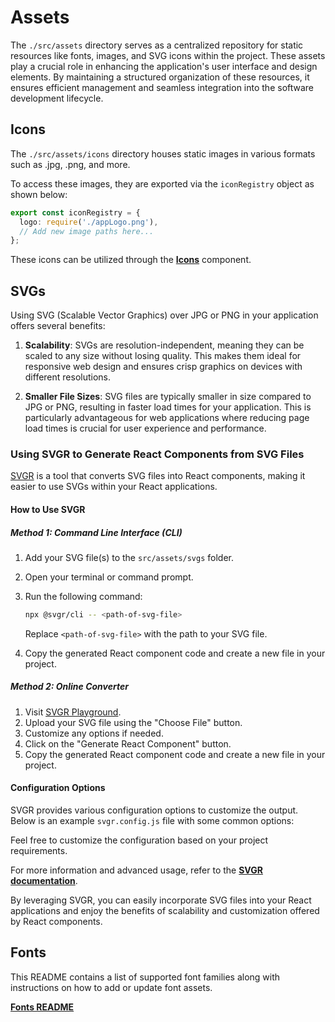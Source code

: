 # Assets

The `./src/assets` directory serves as a centralized repository for static resources like fonts, images, and SVG icons within the project. These assets play a crucial role in enhancing the application's user interface and design elements. By maintaining a structured organization of these resources, it ensures efficient management and seamless integration into the software development lifecycle.

## Icons

The `./src/assets/icons` directory houses static images in various formats such as .jpg, .png, and more.

To access these images, they are exported via the `iconRegistry` object as shown below:

```typescript
export const iconRegistry = {
  logo: require('./appLogo.png'),
  // Add new image paths here...
};
```

These icons can be utilized through the **[Icons](../components/Icon.md)** component.

## SVGs

Using SVG (Scalable Vector Graphics) over JPG or PNG in your application offers several benefits:

1. **Scalability**: SVGs are resolution-independent, meaning they can be scaled to any size without losing quality. This makes them ideal for responsive web design and ensures crisp graphics on devices with different resolutions.

2. **Smaller File Sizes**: SVG files are typically smaller in size compared to JPG or PNG, resulting in faster load times for your application. This is particularly advantageous for web applications where reducing page load times is crucial for user experience and performance.

### Using SVGR to Generate React Components from SVG Files

[SVGR](https://react-svgr.com/) is a tool that converts SVG files into React components, making it easier to use SVGs within your React applications.

#### How to Use SVGR

##### Method 1: Command Line Interface (CLI)

1. Add your SVG file(s) to the `src/assets/svgs` folder.
2. Open your terminal or command prompt.
3. Run the following command:

   ```bash
   npx @svgr/cli -- <path-of-svg-file>
   ```

   Replace `<path-of-svg-file>` with the path to your SVG file.

4. Copy the generated React component code and create a new file in your project.

##### Method 2: Online Converter

1. Visit [SVGR Playground](https://react-svgr.com/playground/?native=true&typescript=true).
2. Upload your SVG file using the "Choose File" button.
3. Customize any options if needed.
4. Click on the "Generate React Component" button.
5. Copy the generated React component code and create a new file in your project.

#### Configuration Options

SVGR provides various configuration options to customize the output. Below is an example `svgr.config.js` file with some common options:

Feel free to customize the configuration based on your project requirements.

For more information and advanced usage, refer to the **[SVGR documentation](https://react-svgr.com/docs/cli/)**.

By leveraging SVGR, you can easily incorporate SVG files into your React applications and enjoy the benefits of scalability and customization offered by React components.

## Fonts

This README contains a list of supported font families along with instructions on how to add or update font assets.

**[Fonts README](../theme/Typography.md)**
